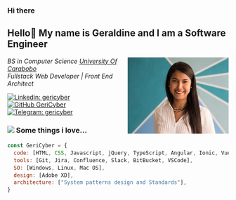 ### Hi there 
<h2> Hello👋 My name is Geraldine and I am a Software Engineer </h2>

<img align='right' src="./photo.jpg" width="230">

<p><em>BS in Computer Science <a href="http://www.uc.edu.ve/">University Of Carabobo</a>
</br>Fullstack Web Developer | Front End Architect
</em></p>


[![Linkedin: gericyber](https://img.shields.io/badge/-gericyber-blue?style=flat-square&logo=Linkedin&logoColor=white&link=https://www.linkedin.com/in/gericyber/)](https://www.linkedin.com/in/gericyber/)
[![GitHub GeriCyber](https://img.shields.io/github/followers/GeriCyber?label=follow&style=social)](https://github.com/GeriCyber)
[![Telegram: gericyber](https://img.shields.io/badge/-gericyber-blue?style=flat-square&logo=Telegram&logoColor=white&link=https://t.me/gericyber)](https://t.me/gericyber)


### <img src="https://media.giphy.com/media/VgCDAzcKvsR6OM0uWg/giphy.gif" width="50"> Some things i love...  

```javascript
const GeriCyber = {
  code: [HTML, CSS, Javascript, jQuery, TypeScript, Angular, Ionic, Vue.js, Firebase, Node.js, PHP, Laravel, MySQL, C, C++],
  tools: [Git, Jira, Confluence, Slack, BitBucket, VSCode],
  SO: [Windows, Linux, Mac OS],
  design: [Adobe XD],
  architecture: ["System patterns design and Standards"],
}
```
